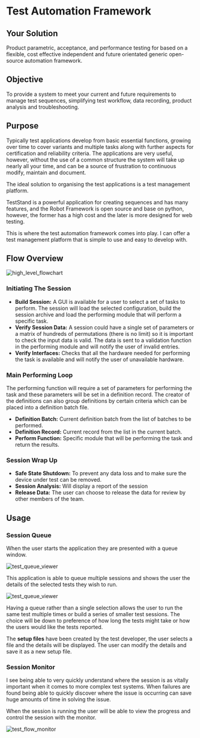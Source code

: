 # Test Automation Framework

## Your Solution
Product parametric, acceptance, and performance testing for based on a flexible, cost effective independent and future orientated generic open-source automation framework.

## Objective
To provide a system to meet your current and future requirements to manage test sequences, simplifying test workflow, data recording, product analysis and troubleshooting.

## Purpose

Typically test applications develop from basic essential functions, growing over time to cover variants and multiple tasks along with further aspects for certification and reliability criteria. The applications are very useful, however, without the use of a common structure the system will take up nearly all your time, and can be a source of frustration to continuous modify, maintain and document.

The ideal solution to organising the test applications is a test management platform. 



TestStand is a powerful application for creating sequences and has many features, and the Robot Framework is open source and base on python, however, the former has a high cost and the later is more designed for web testing.

This is where the test automation framework comes into play. I can offer a test management platform that is simple to use and easy to develop with.

## Flow Overview

![high_level_flowchart](C:\Users\Zircon\Desktop\python_projects\TCM\docs\img\high_level_flowchart.PNG)

### Initiating The Session

* **Build Session:** A GUI is available for a user to select a set of tasks to perform. The session will load the selected configuration, build the session archive and load the performing module that will perform a specific task.
* **Verify Session Data:** A session could have a single set of parameters or a matrix of hundreds of permutations (there is no limit) so it is important to check the input data is valid. The data is sent to a validation function in the performing module and will notify the user of invalid entries.
* **Verify Interfaces:**  Checks that all the hardware needed for performing the task is available and will notify the user of unavailable hardware.

### Main Performing Loop

The performing function will require a set of parameters for performing the task and these parameters will be set in a definition record. The creator of the definitions can also group definitions by certain criteria which can be placed into a definition batch file.

* **Definition Batch:** Current definition batch from the list of batches to be performed.
* **Definition Record:** Current record from the list in the current batch.
* **Perform Function:** Specific module that will be performing the task and return the results.

### Session Wrap Up
* **Safe State Shutdown:** To prevent any data loss and to make sure the device under test can be removed.
* **Session Analysis:** Will display a report of the session
* **Release Data:** The user can choose to release the data for review by other members of the team.

## Usage
### Session Queue
When the user starts the application they are presented with a queue window.

![test_queue_viewer](C:\Users\Zircon\Desktop\python_projects\TCM\docs\img\test_queue_viewer.PNG)

This application is able to queue multiple sessions and shows the user the details of the selected tests they wish to run.

![test_queue_viewer](C:\Users\Zircon\Desktop\python_projects\TCM\docs\img\test_queue.PNG)

Having a queue rather than a single selection allows the user to run the same test multiple times or build a series of smaller test sessions. The choice will be down to preference of how long the tests might take or how the users would like the tests reported.

The **setup files** have been created by the test developer, the user selects a file and the details will be displayed. The user can modify the details and save it as a new setup file.

### Session Monitor

I see being able to very quickly understand where the session is as vitally important when it comes to more complex test systems. When failures are found being able to quickly discover where the issue is occurring can save huge amounts of time in solving the issue. 

When the session is running the user will be able to view the progress and control the session with the monitor.

![test_flow_monitor](C:\Users\Zircon\Desktop\python_projects\TCM\docs\img\test_flow_monitor.PNG)
